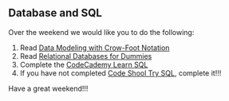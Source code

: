 ## Database and SQL

Over the weekend we would like you to do the following:

  1. Read [Data Modeling with Crow-Foot Notation](http://www.codeproject.com/Articles/878359/Data-modelling-using-ERD-with-Crow-Foot-Notation)
  2. Read [Relational Databases for Dummies](http://code.tutsplus.com/tutorials/relational-databases-for-dummies--net-30244)
  3. Complete the [CodeCademy Learn SQL](https://www.codecademy.com/en/courses/learn-sql/lessons/manipulation/exercises/relational-databases?action=resume)
  4. If you have not completed [Code Shool Try SQL](https://www.codeschool.com/courses/try-sql), complete it!!!
  
Have a great weekend!!!
